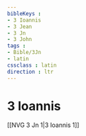 ```yaml
---
bibleKeys : 
- 3 Ioannis
- 3 Jean
- 3 Jn
- 3 John
tags : 
- Bible/3Jn
- latin
cssclass : latin
direction : ltr
---
```


# 3 Ioannis

[[NVG 3 Jn 1|3 Ioannis 1]]
